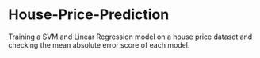 # House-Price-Prediction
Training a SVM and Linear Regression model on a house price dataset and checking the mean absolute error score of each model.
